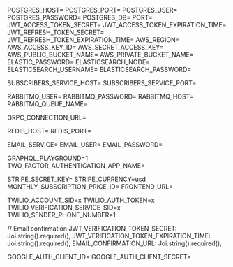 POSTGRES_HOST=
POSTGRES_PORT=
POSTGRES_USER=
POSTGRES_PASSWORD=
POSTGRES_DB=
PORT=
JWT_ACCESS_TOKEN_SECRET=
JWT_ACCESS_TOKEN_EXPIRATION_TIME=
JWT_REFRESH_TOKEN_SECRET=
JWT_REFRESH_TOKEN_EXPIRATION_TIME=
AWS_REGION=
AWS_ACCESS_KEY_ID=
AWS_SECRET_ACCESS_KEY=
AWS_PUBLIC_BUCKET_NAME=
AWS_PRIVATE_BUCKET_NAME=
ELASTIC_PASSWORD=
ELASTICSEARCH_NODE=
ELASTICSEARCH_USERNAME=
ELASTICSEARCH_PASSWORD=

SUBSCRIBERS_SERVICE_HOST=
SUBSCRIBERS_SERVICE_PORT=

RABBITMQ_USER=
RABBITMQ_PASSWORD=
RABBITMQ_HOST=
RABBITMQ_QUEUE_NAME=

GRPC_CONNECTION_URL=

REDIS_HOST=
REDIS_PORT=

EMAIL_SERVICE=
EMAIL_USER=
EMAIL_PASSWORD=

GRAPHQL_PLAYGROUND=1
TWO_FACTOR_AUTHENTICATION_APP_NAME=

STRIPE_SECRET_KEY=
STRIPE_CURRENCY=usd
MONTHLY_SUBSCRIPTION_PRICE_ID=
FRONTEND_URL=

TWILIO_ACCOUNT_SID=x
TWILIO_AUTH_TOKEN=x
TWILIO_VERIFICATION_SERVICE_SID=x
TWILIO_SENDER_PHONE_NUMBER=1

// Email confirmation
JWT_VERIFICATION_TOKEN_SECRET: Joi.string().required(),
JWT_VERIFICATION_TOKEN_EXPIRATION_TIME: Joi.string().required(),
EMAIL_CONFIRMATION_URL: Joi.string().required(),

GOOGLE_AUTH_CLIENT_ID=
GOOGLE_AUTH_CLIENT_SECRET=
